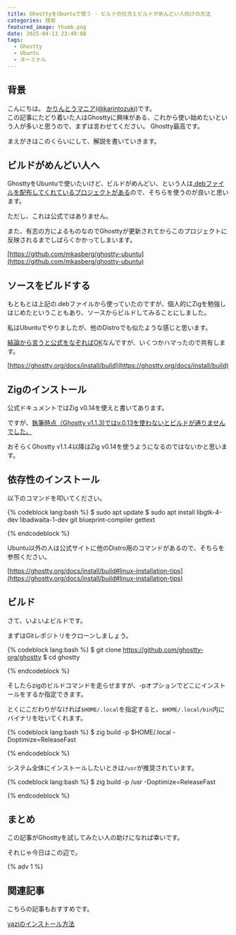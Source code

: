 ```yaml
---
title: GhosttyをUbuntuで使う - ビルドの仕方とビルドがめんどい人向けの方法
categories: 技術
featured_image: thumb.png
date: 2025-04-13 23:49:08
tags:
  - Ghostty
  - Ubuntu
  - ターミナル
---
```



## 背景
こんにちは。 [かりんとうマニア(@karintozuki)](https://twitter.com/karintozuki)です。  
この記事にたどり着いた人はGhosttyに興味がある、これから使い始めたいという人が多いと思うので、まずは言わせてください。
Ghostty最高です。

まえがきはこのくらいにして、解説を書いていきます。
<!-- more -->

## ビルドがめんどい人へ

GhosttyをUbuntuで使いたいけど、ビルドがめんどい、という人は<u>.debファイルを配布してくれているプロジェクトがある</u>ので、そちらを使うのが良いと思います。

ただし、これは公式ではありません。

また、有志の方によるものなのでGhosttyが更新されてからこのプロジェクトに反映されるまでしばらくかかってしまいます。

[https://github.com/mkasberg/ghostty-ubuntu](https://github.com/mkasberg/ghostty-ubuntu)

## ソースをビルドする

もともとは上記の.debファイルから使っていたのですが、個人的にZigを勉強しはじめたということもあり、ソースからビルドしてみることにしました。

私はUbuntuでやりましたが、他のDistroでも似たような感じと思います。

<u>結論から言うと公式をなぞればOK</u>なんですが、いくつかハマったので共有します。

[https://ghostty.org/docs/install/build](https://ghostty.org/docs/install/build)

## Zigのインストール

公式ドキュメントではZig v0.14を使えと書いてあります。

ですが、<u>執筆時点（Ghostty v1.1.3)ではv.0.13を使わないとビルドが通りませんでした。</u>

おそらくGhostty v1.1.4以降はZig v0.14を使うようになるのではないかと思います。

## 依存性のインストール
以下のコマンドを叩いてください。

{% codeblock lang:bash %}
$ sudo apt update
$ sudo apt install libgtk-4-dev libadwaita-1-dev git blueprint-compiler gettext

{% endcodeblock %}

Ubuntu以外の人は公式サイトに他のDistro用のコマンドがあるので、そちらを参照ください。

[https://ghostty.org/docs/install/build#linux-installation-tips](https://ghostty.org/docs/install/build#linux-installation-tips)

## ビルド

さて、いよいよビルドです。

まずはGitレポジトリをクローンしましょう。

{% codeblock lang:bash %}
$ git clone https://github.com/ghostty-org/ghostty
$ cd ghostty

{% endcodeblock %}

そしたらzigのビルドコマンドを走らせますが、-pオプションでどこにインストールをするか指定できます。

とくにこだわりがなければ`$HOME/.local`を指定すると、`$HOME/.local/bin`内にバイナリを吐いてくれます。

{% codeblock lang:bash %}
$ zig build -p $HOME/.local -Doptimize=ReleaseFast

{% endcodeblock %}

システム全体にインストールしたいときは`/usr`が推奨されています。

{% codeblock lang:bash %}
$ zig build -p /usr -Doptimize=ReleaseFast

{% endcodeblock %}

## まとめ
この記事がGhosttyを試してみたい人の助けになれば幸いです。

それじゃ今日はこの辺で。

{% adv 1 %}

## 関連記事
こちらの記事もおすすめです。  

[yaziのインストール方法](/2025/02/2025-0219-yazi/)
